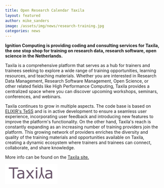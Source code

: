 ```yaml
---
title: Open Research Calendar Taxila
layout: featured
author: mike_sanders
image: /assets/img/news/research-training.jpg
categories: news
---
```

**Ignition Computing is providing coding and consulting services for Taxila, the one stop shop for training on research data, research software, open science in the Netherlands.**

Taxila is a comprehensive platform that serves as a hub for trainers and trainees seeking to explore a wide range of training opportunities, learning resources, and teaching materials. Whether you are interested in Research Data Management, Research Software Management, Open Science, or other related fields like High Performance Computing, Taxila provides a centralized space where you can discover upcoming workshops, seminars, conferences, and webinars.

Taxila continues to grow in multiple aspects. The code base is based on [ELIXIR's TeSS](https://github.com/ElixirTeSS/TeSS) and is in active development to ensure a seamless user experience, incorporating user feedback and introducing new features to improve the platform's functionality. On the other hand, Taxila's reach is constantly expanding as an increasing number of training providers join the platform. This growing network of providers enriches the diversity and quality of the training materials and opportunities available on Taxila, creating a dynamic ecosystem where trainers and trainees can connect, collaborate, and share knowledge.

More info can be found on the [Taxila site.](https://taxila.nl/)

[![Taxila](/assets/img/clients/taxila.png)](https://taxila.nl/)
